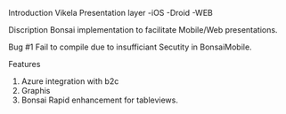 Introduction
Vikela Presentation layer
-iOS
-Droid
-WEB

Discription
Bonsai implementation to facilitate Mobile/Web presentations.

Bug #1 Fail to compile due to insufficiant Secutity in BonsaiMobile.

Features
1. Azure integration with b2c
2. Graphis
3. Bonsai Rapid enhancement for tableviews.